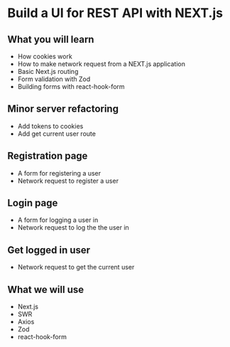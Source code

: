 # Build a UI for REST API with NEXT.js

## What you will learn

- How cookies work
- How to make network request from a NEXT.js application
- Basic Next.js routing
- Form validation with Zod
- Building forms with react-hook-form

## Minor server refactoring

- Add tokens to cookies
- Add get current user route

## Registration page

- A form for registering a user
- Network request to register a user

## Login page

- A form for logging a user in
- Network request to log the the user in

## Get logged in user

- Network request to get the current user

## What we will use

- Next.js
- SWR
- Axios
- Zod
- react-hook-form
